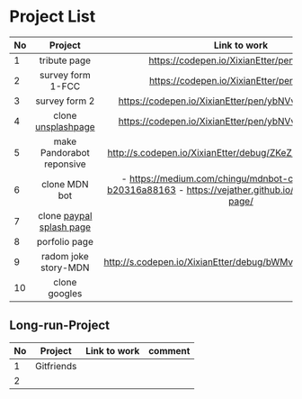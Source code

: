 # Project List

| No       | Project            | Link to work                                             | comment       |
| -------- |:------------------:| :-------------------------------------------------------:|--------------:|
| 1        | tribute page       | https://codepen.io/XixianEtter/pen/oZmvvG                |               |
| 2        | survey form 1-FCC  |   https://codepen.io/XixianEtter/pen/ZKGzdX              |               |
| 3        | survey form 2      |    https://codepen.io/XixianEtter/pen/ybNVvJ?editors=1100    |               |
| 4        | clone [unsplashpage](http://slack.unsplash.com/)|    https://codepen.io/XixianEtter/pen/ybNVvJ?editors=1100 |     |     
|5  | make Pandorabot reponsive| http://s.codepen.io/XixianEtter/debug/ZKeZMY/yPkJjGGaGxOk | my own project |
|6   | clone MDN bot| - https://medium.com/chingu/mdnbot-coding-journey-b20316a88163 - https://vejather.github.io/mdn-bot-landing-page/| |
|7  |clone [paypal splash page](https://www.paypal.com/slack/) |                |    |
|8   | porfolio page |                             |     |
|9   | radom joke story-MDN | http://s.codepen.io/XixianEtter/debug/bWMvEg/vWMRwnapZnnr                                  |     done-13/5/17         |
|10  | clone googles |                                      |              |











## Long-run-Project

| No       | Project            | Link to work                                        | comment       |
| -------- |:------------------:| :--------------------------------------------------:|--------------:|
| 1        | Gitfriends         |               |               |
| 2        |                    |         |               |



 
